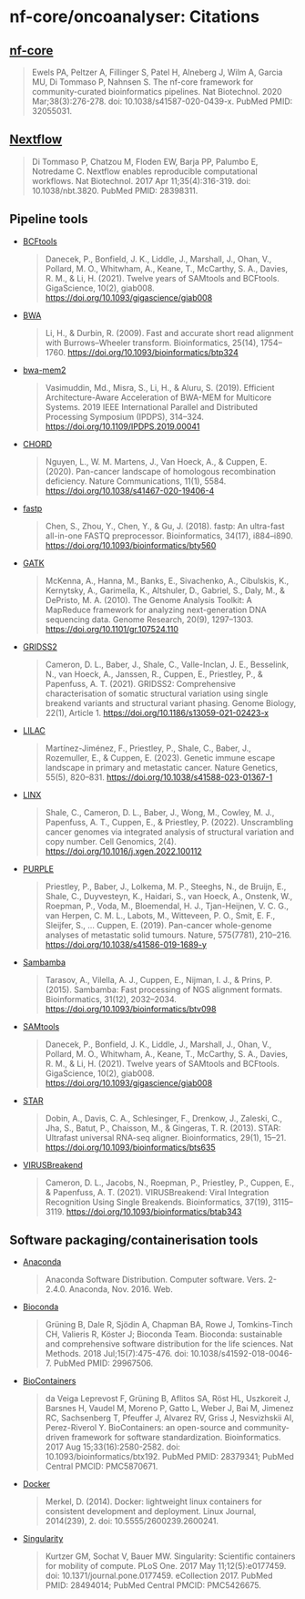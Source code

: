 # nf-core/oncoanalyser: Citations

## [nf-core](https://pubmed.ncbi.nlm.nih.gov/32055031/)

> Ewels PA, Peltzer A, Fillinger S, Patel H, Alneberg J, Wilm A, Garcia MU, Di Tommaso P, Nahnsen S. The nf-core framework for community-curated bioinformatics pipelines. Nat Biotechnol. 2020 Mar;38(3):276-278. doi: 10.1038/s41587-020-0439-x. PubMed PMID: 32055031.

## [Nextflow](https://pubmed.ncbi.nlm.nih.gov/28398311/)

> Di Tommaso P, Chatzou M, Floden EW, Barja PP, Palumbo E, Notredame C. Nextflow enables reproducible computational workflows. Nat Biotechnol. 2017 Apr 11;35(4):316-319. doi: 10.1038/nbt.3820. PubMed PMID: 28398311.

## Pipeline tools

- [BCFtools](https://doi.org/10.1093/gigascience/giab008)

  > Danecek, P., Bonfield, J. K., Liddle, J., Marshall, J., Ohan, V., Pollard, M. O., Whitwham, A., Keane, T., McCarthy, S. A., Davies, R. M., & Li, H. (2021). Twelve years of SAMtools and BCFtools. GigaScience, 10(2), giab008. https://doi.org/10.1093/gigascience/giab008

- [BWA](https://doi.org/10.1093/bioinformatics/btp324)

  > Li, H., & Durbin, R. (2009). Fast and accurate short read alignment with Burrows–Wheeler transform. Bioinformatics, 25(14), 1754–1760. https://doi.org/10.1093/bioinformatics/btp324

- [bwa-mem2](https://doi.org/10.1109/IPDPS.2019.00041)

  > Vasimuddin, Md., Misra, S., Li, H., & Aluru, S. (2019). Efficient Architecture-Aware Acceleration of BWA-MEM for Multicore Systems. 2019 IEEE International Parallel and Distributed Processing Symposium (IPDPS), 314–324. https://doi.org/10.1109/IPDPS.2019.00041

- [CHORD](https://doi.org/10.1038/s41467-020-19406-4)

  > Nguyen, L., W. M. Martens, J., Van Hoeck, A., & Cuppen, E. (2020). Pan-cancer landscape of homologous recombination deficiency. Nature Communications, 11(1), 5584. https://doi.org/10.1038/s41467-020-19406-4

- [fastp](https://doi.org/10.1093/bioinformatics/bty560)

  > Chen, S., Zhou, Y., Chen, Y., & Gu, J. (2018). fastp: An ultra-fast all-in-one FASTQ preprocessor. Bioinformatics, 34(17), i884–i890. https://doi.org/10.1093/bioinformatics/bty560

- [GATK](https://doi.org/10.1093/bioinformatics/btp324)

  > McKenna, A., Hanna, M., Banks, E., Sivachenko, A., Cibulskis, K., Kernytsky, A., Garimella, K., Altshuler, D., Gabriel, S., Daly, M., & DePristo, M. A. (2010). The Genome Analysis Toolkit: A MapReduce framework for analyzing next-generation DNA sequencing data. Genome Research, 20(9), 1297–1303. https://doi.org/10.1101/gr.107524.110

- [GRIDSS2](https://doi.org/10.1186/s13059-021-02423-x)

  > Cameron, D. L., Baber, J., Shale, C., Valle-Inclan, J. E., Besselink, N., van Hoeck, A., Janssen, R., Cuppen, E., Priestley, P., & Papenfuss, A. T. (2021). GRIDSS2: Comprehensive characterisation of somatic structural variation using single breakend variants and structural variant phasing. Genome Biology, 22(1), Article 1. https://doi.org/10.1186/s13059-021-02423-x

- [LILAC](https://doi.org/10.1038/s41588-023-01367-1)

  > Martínez-Jiménez, F., Priestley, P., Shale, C., Baber, J., Rozemuller, E., & Cuppen, E. (2023). Genetic immune escape landscape in primary and metastatic cancer. Nature Genetics, 55(5), 820–831. https://doi.org/10.1038/s41588-023-01367-1

- [LINX](https://doi.org/10.1016/j.xgen.2022.100112)

  > Shale, C., Cameron, D. L., Baber, J., Wong, M., Cowley, M. J., Papenfuss, A. T., Cuppen, E., & Priestley, P. (2022). Unscrambling cancer genomes via integrated analysis of structural variation and copy number. Cell Genomics, 2(4). https://doi.org/10.1016/j.xgen.2022.100112

- [PURPLE](https://doi.org/10.1038/s41586-019-1689-y)

  > Priestley, P., Baber, J., Lolkema, M. P., Steeghs, N., de Bruijn, E., Shale, C., Duyvesteyn, K., Haidari, S., van Hoeck, A., Onstenk, W., Roepman, P., Voda, M., Bloemendal, H. J., Tjan-Heijnen, V. C. G., van Herpen, C. M. L., Labots, M., Witteveen, P. O., Smit, E. F., Sleijfer, S., … Cuppen, E. (2019). Pan-cancer whole-genome analyses of metastatic solid tumours. Nature, 575(7781), 210–216. https://doi.org/10.1038/s41586-019-1689-y

- [Sambamba](https://doi.org/10.1093/bioinformatics/btv098)

  > Tarasov, A., Vilella, A. J., Cuppen, E., Nijman, I. J., & Prins, P. (2015). Sambamba: Fast processing of NGS alignment formats. Bioinformatics, 31(12), 2032–2034. https://doi.org/10.1093/bioinformatics/btv098

- [SAMtools](https://doi.org/10.1093/gigascience/giab008)

  > Danecek, P., Bonfield, J. K., Liddle, J., Marshall, J., Ohan, V., Pollard, M. O., Whitwham, A., Keane, T., McCarthy, S. A., Davies, R. M., & Li, H. (2021). Twelve years of SAMtools and BCFtools. GigaScience, 10(2), giab008. https://doi.org/10.1093/gigascience/giab008

- [STAR](https://doi.org/10.1093/bioinformatics/bts635)

  > Dobin, A., Davis, C. A., Schlesinger, F., Drenkow, J., Zaleski, C., Jha, S., Batut, P., Chaisson, M., & Gingeras, T. R. (2013). STAR: Ultrafast universal RNA-seq aligner. Bioinformatics, 29(1), 15–21. https://doi.org/10.1093/bioinformatics/bts635

- [VIRUSBreakend](https://doi.org/10.1093/bioinformatics/btab343)

  > Cameron, D. L., Jacobs, N., Roepman, P., Priestley, P., Cuppen, E., & Papenfuss, A. T. (2021). VIRUSBreakend: Viral Integration Recognition Using Single Breakends. Bioinformatics, 37(19), 3115–3119. https://doi.org/10.1093/bioinformatics/btab343

## Software packaging/containerisation tools

- [Anaconda](https://anaconda.com)

  > Anaconda Software Distribution. Computer software. Vers. 2-2.4.0. Anaconda, Nov. 2016. Web.

- [Bioconda](https://pubmed.ncbi.nlm.nih.gov/29967506/)

  > Grüning B, Dale R, Sjödin A, Chapman BA, Rowe J, Tomkins-Tinch CH, Valieris R, Köster J; Bioconda Team. Bioconda: sustainable and comprehensive software distribution for the life sciences. Nat Methods. 2018 Jul;15(7):475-476. doi: 10.1038/s41592-018-0046-7. PubMed PMID: 29967506.

- [BioContainers](https://pubmed.ncbi.nlm.nih.gov/28379341/)

  > da Veiga Leprevost F, Grüning B, Aflitos SA, Röst HL, Uszkoreit J, Barsnes H, Vaudel M, Moreno P, Gatto L, Weber J, Bai M, Jimenez RC, Sachsenberg T, Pfeuffer J, Alvarez RV, Griss J, Nesvizhskii AI, Perez-Riverol Y. BioContainers: an open-source and community-driven framework for software standardization. Bioinformatics. 2017 Aug 15;33(16):2580-2582. doi: 10.1093/bioinformatics/btx192. PubMed PMID: 28379341; PubMed Central PMCID: PMC5870671.

- [Docker](https://dl.acm.org/doi/10.5555/2600239.2600241)

  > Merkel, D. (2014). Docker: lightweight linux containers for consistent development and deployment. Linux Journal, 2014(239), 2. doi: 10.5555/2600239.2600241.

- [Singularity](https://pubmed.ncbi.nlm.nih.gov/28494014/)

  > Kurtzer GM, Sochat V, Bauer MW. Singularity: Scientific containers for mobility of compute. PLoS One. 2017 May 11;12(5):e0177459. doi: 10.1371/journal.pone.0177459. eCollection 2017. PubMed PMID: 28494014; PubMed Central PMCID: PMC5426675.
